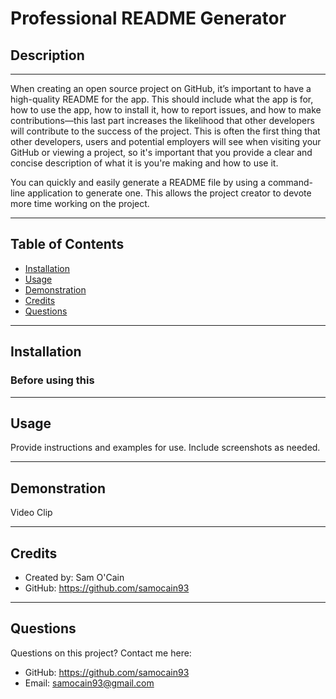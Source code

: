 # Professional README Generator

## Description
---


When creating an open source project on GitHub, it’s important to have a high-quality README for the app. This should include what the app is for, how to use the app, how to install it, how to report issues, and how to make contributions—this last part increases the likelihood that other developers will contribute to the success of the project. This is often the first thing that other developers, users and potential employers will see when visiting your GitHub or viewing a project, so it's important that you provide a clear and concise description of what it is you're making and how to use it.

You can quickly and easily generate a README file by using a command-line application to generate one. This allows the project creator to devote more time working on the project.

---

## Table of Contents

- [Installation](#installation)
- [Usage](#usage)
- [Demonstration](#demonstration)
- [Credits](#credits)
- [Questions](#questions)


---

## Installation

### Before using this 

---
## Usage


Provide instructions and examples for use. Include screenshots as needed.

---
## Demonstration

Video Clip


---
## Credits

- Created by: Sam O'Cain
- GitHub: https://github.com/samocain93


---
## Questions

Questions on this project? Contact me here:
 - GitHub: https://github.com/samocain93
 - Email: samocain93@gmail.com

